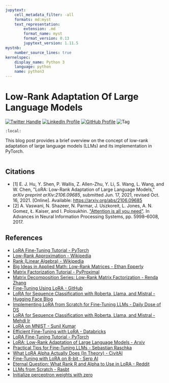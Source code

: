 ```yaml
---
jupytext:
    cell_metadata_filter: -all
    formats: md:myst
    text_representation:
        extension: .md
        format_name: myst
        format_version: 0.13
        jupytext_version: 1.11.5
mystnb:
    number_source_lines: true
kernelspec:
    display_name: Python 3
    language: python
    name: python3
---
```


# Low-Rank Adaptation Of Large Language Models

[![Twitter Handle](https://img.shields.io/badge/Twitter-@gaohongnan-blue?style=social&logo=twitter)](https://twitter.com/gaohongnan)
[![LinkedIn Profile](https://img.shields.io/badge/@gaohongnan-blue?style=social&logo=linkedin)](https://linkedin.com/in/gao-hongnan)
[![GitHub Profile](https://img.shields.io/badge/GitHub-gao--hongnan-lightgrey?style=social&logo=github)](https://github.com/gao-hongnan)
![Tag](https://img.shields.io/badge/Tag-Organized_Chaos-orange)

```{contents}
:local:
```

This blog post provides a brief overview on the concept of low-rank adaptation
of large language models (LLMs) and its implementation in PyTorch.

```{tableofcontents}

```

## Citations

-   [1] E. J. Hu, Y. Shen, P. Wallis, Z. Allen-Zhu, Y. Li, S. Wang, L. Wang, and
    W. Chen, "LoRA: Low-Rank Adaptation of Large Language Models," _arXiv
    preprint arXiv:2106.09685_, submitted Jun. 17, 2021, revised Oct. 16, 2021.
    [Online]. Available: https://arxiv.org/abs/2106.09685
-   [2] A. Vaswani, N. Shazeer, N. Parmar, J. Uszkoreit, L. Jones, A. N. Gomez,
    Ł. Kaiser, and I. Polosukhin.
    ["Attention is all you need"](https://arxiv.org/abs/1706.03762). In Advances
    in Neural Information Processing Systems, pp. 5998–6008, 2017.

## References

-   [LoRA Fine-Tuning Tutorial - PyTorch](https://pytorch.org/torchtune/stable/tutorials/lora_finetune.html)
-   [Low-Rank Approximation - Wikipedia](https://en.wikipedia.org/wiki/Low-rank_approximation)
-   [Rank (Linear Algebra) - Wikipedia](<https://en.wikipedia.org/wiki/Rank_(linear_algebra)>)
-   [Big Ideas in Applied Math: Low-Rank Matrices - Ethan Epperly](https://www.ethanepperly.com/index.php/2021/10/26/big-ideas-in-applied-math-low-rank-matrices/)
-   [Matrix Factorization Tutorial - PyProximal](https://pyproximal.readthedocs.io/en/stable/tutorials/matrixfactorization.html)
-   [Matrix Decomposition Series: Low-Rank Matrix Factorization - Renda Zhang](https://rendazhang.medium.com/matrix-decomposition-series-6-low-rank-matrix-factorization-5a3b96832bad)
-   [Fine-Tuning Using LoRA - GitHub](https://github.com/AviSoori1x/Tuning-the-Finetuning/blob/main/Step%202%20Fine%20tuning%20using%20%20LoRA.py)
-   [LoRA for Sequence Classification with Roberta, Llama, and Mistral - Hugging Face Blog](https://github.com/huggingface/blog/blob/main/Lora-for-sequence-classification-with-Roberta-Llama-Mistral.md)
-   [Implementing LoRA from Scratch for Fine-Tuning LLMs - Daily Dose of DS](https://www.dailydoseofds.com/implementing-lora-from-scratch-for-fine-tuning-llms/)
-   [LoRA for Sequence Classification with Roberta, Llama, and Mistral - Mehdi Ir](https://github.com/mehdiir/Roberta-Llama-Mistral/blob/main/Lora-for-sequence-classification-with-Roberta-Llama-Mistral.md)
-   [LoRA on MNIST - Sunil Kumar](https://github.com/sunildkumar/lora_from_scratch/blob/main/lora_on_mnist.ipynb)
-   [Efficient Fine-Tuning with LoRA - Databricks](https://www.databricks.com/blog/efficient-fine-tuning-lora-guide-llms)
-   [LoRA Fine-Tuning Tutorial - PyTorch](https://pytorch.org/torchtune/stable/tutorials/lora_finetune.html)
-   [LoRA: Low-Rank Adaptation of Large Language Models - Arxiv](https://arxiv.org/pdf/2106.09685)
-   [Practical Tips for Fine-Tuning LLMs - Sebastian Raschka](https://magazine.sebastianraschka.com/p/practical-tips-for-finetuning-llms)
-   [What LoRA Alpha Actually Does (In Theory) - CivitAI](https://civitai.com/articles/2125/what-lora-alpha-actually-does-in-theory)
-   [Fine-Tuning with LoRA on 8-bit - Serp AI](https://github.com/serp-ai/LLaMA-8bit-LoRA/blob/main/finetune_peft_8bit.py)
-   [Eternal Question: What Rank R and Alpha to Use in LoRA - Reddit](https://www.reddit.com/r/LocalLLaMA/comments/17pw7bv/eternal_question_what_rank_r_and_alpha_to_use_in/)
-   [LLMs from Scratch - Rasbt](https://github.com/rasbt/LLMs-from-scratch/blob/main/appendix-E/01_main-chapter-code/appendix-E.ipynb)
-   [Initialize perceptron weights with zero](https://datascience.stackexchange.com/questions/26134/initialize-perceptron-weights-with-zero)
